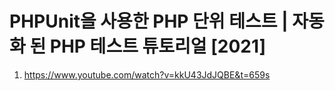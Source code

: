 # PHPUnit을 사용한 PHP 단위 테스트 | 자동화 된 PHP 테스트 튜토리얼 [2021]

1. <https://www.youtube.com/watch?v=kkU43JdJQBE&t=659s>
